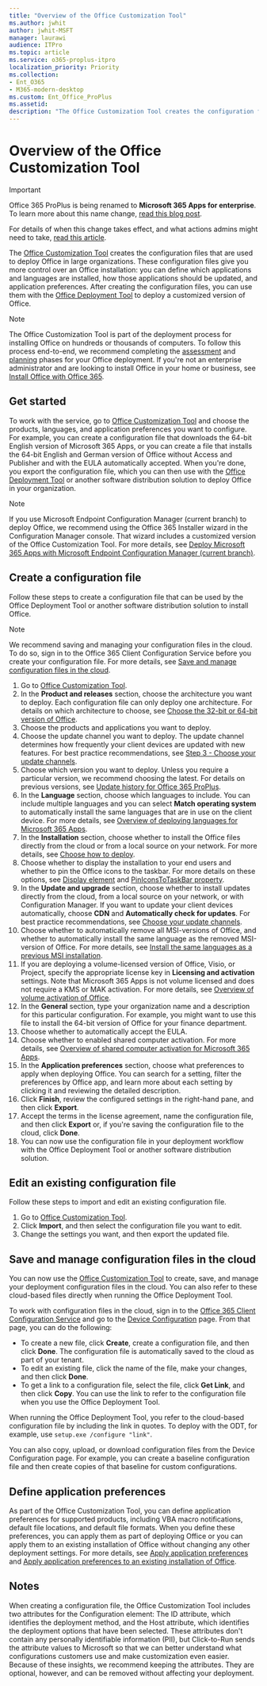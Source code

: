 ```yaml
---
title: "Overview of the Office Customization Tool"
ms.author: jwhit
author: jwhit-MSFT
manager: laurawi
audience: ITPro
ms.topic: article
ms.service: o365-proplus-itpro
localization_priority: Priority
ms.collection:
- Ent_O365
- M365-modern-desktop
ms.custom: Ent_Office_ProPlus
ms.assetid: 
description: "The Office Customization Tool creates the configuration files that are used to deploy Office in large organizations."
---
```


# Overview of the Office Customization Tool

> [!IMPORTANT]
> Office 365 ProPlus is being renamed to **Microsoft 365 Apps for enterprise**. To learn more about this name change, [read this blog post](https://go.microsoft.com/fwlink/p/?linkid=2120533). 
>
> For details of when this change takes effect, and what actions admins might need to take, [read this article](name-change.md).

The [Office Customization Tool](https://config.office.com/) creates the configuration files that are used to deploy Office in large organizations. These configuration files give you more control over an Office installation: you can define which applications and languages are installed, how those applications should be updated, and application preferences. After creating the configuration files, you can use them with the [Office Deployment Tool](overview-office-deployment-tool.md) to deploy a customized version of Office.

> [!NOTE] 
> The Office Customization Tool is part of the deployment process for installing Office on hundreds or thousands of computers. To follow this process end-to-end, we recommend completing the [assessment](assess-office-365-proplus.md) and [planning](plan-office-365-proplus.md) phases for your Office deployment. If you're not an enterprise administrator and are looking to install Office in your home or business, see [Install Office with Office 365](https://go.microsoft.com/fwlink/p/?LinkId=273820).
 
## Get started

To work with the service, go to [Office Customization Tool](https://config.office.com/) and choose the products, languages, and application preferences you want to configure. For example, you can create a configuration file that downloads the 64-bit English version of Microsoft 365 Apps, or you can create a file that installs the 64-bit English and German version of Office without Access and Publisher and with the EULA automatically accepted. When you're done, you export the configuration file, which you can then use with the [Office Deployment Tool](overview-office-deployment-tool.md) or another software distribution solution to deploy Office in your organization. 
  
> [!NOTE] 
> If you use Microsoft Endpoint Configuration Manager (current branch) to deploy Office, we recommend using the Office 365 Installer wizard in the Configuration Manager console. That wizard includes a customized version of the Office Customization Tool. For more details, see [Deploy Microsoft 365 Apps with Microsoft Endpoint Configuration Manager (current branch)](deploy-office-365-proplus-with-configuration-manager.md).

## Create a configuration file

Follow these steps to create a configuration file that can be used by the Office Deployment Tool or another software distribution solution to install Office. 

> [!NOTE] 
> We recommend saving and managing your configuration files in the cloud. To do so, sign in to the Office 365 Client Configuration Service before you create your configuration file.  For more details, see [Save and manage configuration files in the cloud](#save-and-manage-configuration-files-in-the-cloud).

1. Go to [Office Customization Tool](https://config.office.com/).
2. In the **Product and releases** section, choose the architecture you want to deploy. Each configuration file can only deploy one architecture. For details on which architecture to choose, see [Choose the 32-bit or 64-bit version of Office](https://support.office.com/article/Choose-between-the-64-bit-or-32-bit-version-of-Office-2dee7807-8f95-4d0c-b5fe-6c6f49b8d261).
3. Choose the products and applications you want to deploy.
4. Choose the update channel you want to deploy. The update channel determines how frequently your client devices are updated with new features. For best practice recommendations, see [Step 3 - Choose your update channels](plan-office-365-proplus.md#step-3---choose-your-update-channels).
5. Choose which version you want to deploy. Unless you require a particular version, we recommend choosing the latest. For details on previous versions, see [Update history for Office 365 ProPlus](https://docs.microsoft.com/officeupdates/update-history-office365-proplus-by-date).
6. In the **Language** section, choose which languages to include. You can include multiple languages and you can select **Match operating system** to automatically install the same languages that are in use on the client device. For more details, see [Overview of deploying languages for Microsoft 365 Apps](overview-of-deploying-languages-in-office-365-proplus.md).
7. In the **Installation** section, choose whether to install the Office files directly from the cloud or from a local source on your network. For more details, see [Choose how to deploy](plan-office-365-proplus.md#step-1---choose-how-to-deploy).
8. Choose whether to display the installation to your end users and whether to pin the Office icons to the taskbar. For more details on these options, see [Display element](configuration-options-for-the-office-2016-deployment-tool.md#display-element) and [PinIconsToTaskBar property](configuration-options-for-the-office-2016-deployment-tool.md#piniconstotaskbar-property-part-of-property-element).
9. In the **Update and upgrade** section,  choose whether to install updates directly from the cloud, from a local source on your network, or with Configuration Manager. If you want to update your client devices automatically, choose **CDN** and **Automatically check for updates**. For best practice recommendations, see [Choose your update channels](plan-office-365-proplus.md#step-3---choose-your-update-channels).
10. Choose whether to automatically remove all MSI-versions of Office, and whether to automatically install the same language as the removed MSI-version of Office. For more details, see [Install the same languages as a previous MSI installation](overview-of-deploying-languages-in-office-365-proplus.md#install-the-same-languages-as-a-previous-msi-installation).
11. If you are deploying a volume-licensed version of Office, Visio, or Project, specify the appropriate license key in **Licensing and activation** settings. Note that Microsoft 365 Apps is not volume licensed and does not require a KMS or MAK activation. For more details, see [Overview of volume activation of Office](vlactivation/plan-volume-activation-of-office.md).
12. In the **General** section, type your organization name and a description for this particular configuration. For example, you might want to use this file to install the 64-bit version of Office for your finance department.
13. Choose whether to automatically accept the EULA. 
14. Choose whether to enabled shared computer activation. For more details, see [Overview of shared computer activation for Microsoft 365 Apps](overview-shared-computer-activation.md).
15. In the **Application preferences** section, choose what preferences to apply when deploying Office. You can search for a setting, filter the preferences by Office app, and learn more about each setting by clicking it and reviewing the detailed description.
16. Click **Finish**, review the configured settings in the right-hand pane, and then click **Export**.
17. Accept the terms in the license agreement, name the configuration file, and then click **Export** or, if you're saving the configuration file to the cloud, click **Done**. 
18. You can now use the configuration file in your deployment workflow with the Office Deployment Tool or another software distribution solution.

## Edit an existing configuration file

Follow these steps to import and edit an existing configuration file.

1. Go to [Office Customization Tool](https://config.office.com/).
2. Click **Import**, and then select the configuration file you want to edit.
3. Change the settings you want, and then export the updated file.

## Save and manage configuration files in the cloud

You can now use the [Office Customization Tool](https://config.office.com/) to create, save, and manage your deployment configuration files in the cloud. You can also refer to these cloud-based files directly when running the Office Deployment Tool. 


To work with configuration files in the cloud, sign in to the [Office 365 Client Configuration Service](https://config.office.com/) and go to the [Device Configuration](https://config.office.com/officeSettings/configurations) page. From that page, you can do the following:

- To create a new file, click **Create**, create a configuration file, and then click **Done**. The configuration file is automatically saved to the cloud as part of your tenant.
- To edit an existing file, click the name of the file, make your changes, and then click **Done**.
- To get a link to a configuration file, select the file, click **Get Link**, and then click **Copy**. You can use the link to refer to the configuration file when you use the Office Deployment Tool. 

When running the Office Deployment Tool, you refer to the cloud-based configuration file by including the link in quotes. To deploy with the ODT, for example, use `setup.exe /configure "link"`.

You can also copy, upload, or download configuration files from the Device Configuration page. For example, you can create a baseline configuration file and then create copies of that baseline for custom configurations.

## Define application preferences

As part of the Office Customization Tool, you can define application preferences for supported products, including VBA macro notifications, default file locations, and default file formats. When you define these preferences, you can apply them as part of deploying Office or you can apply them to an existing installation of Office without changing any other deployment settings. For more details, see [Apply application preferences](overview-office-deployment-tool.md#apply-application-preferences-to-microsoft-365-apps) and [Apply application preferences to an existing installation of Office](overview-office-deployment-tool.md#apply-application-preferences-to-an-existing-installation-of-microsoft-365-apps).

## Notes

When creating a configuration file, the Office Customization Tool includes two attributes for the Configuration element: The ID attribute, which identifies the deployment method, and the Host attribute, which identifies the deployment options that have been selected. These attributes don't contain any personally identifiable information (PII), but Click-to-Run sends the attribute values to Microsoft so that we can better understand what configurations customers use and make customization even easier. Because of these insights, we recommend keeping the attributes. They are optional, however, and can be removed without affecting your deployment.










